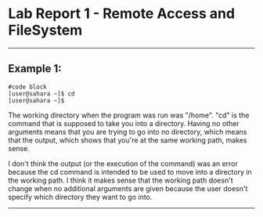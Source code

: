 # Lab Report 1 - Remote Access and FileSystem
---
## Example 1:
```
#code block
[user@sahara ~]$ cd
[user@sahara ~]$ 
```
The working directory when the program was run was "/home". "cd" is the command that is supposed to take you into a directory.
Having no other arguments means that you are trying to go into no directory, which means that the output, which shows that you're
at the same working path, makes sense.

I don't think the output (or the execution of the command) was an error because the cd command is intended to be used to move into
a directory in the working path. I think it makes sense that the working path doesn't change when no additional arguments are given
because the user doesn't specify which directory they want to go into.

---
